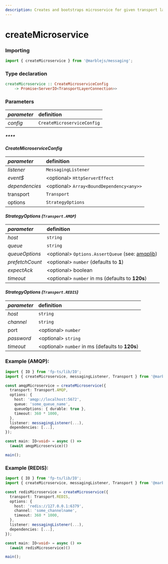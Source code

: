 ```yaml
---
description: Creates and bootstraps microservice for given transport layer
---
```


# createMicroservice

### **Importing** <a id="importing"></a>

```typescript
import { createMicroservice } from '@marblejs/messaging';
```

### **Type declaration**

```haskell
createMicroservice :: CreateMicroserviceConfig
    -> Promise<ServerIO<TransportLayerConnection>>
```

### **Parameters**

| _parameter_ | definition |
| :--- | :--- |
| _config_ | `CreateMicroserviceConfig` |

#### _\*\*\*\*_

#### _**CreateMicroserviceConfig**_

| _**parameter**_ | definition |
| :--- | :--- |
| _listener_ | `MessagingListener` |
| _event$_ | &lt;optional&gt; `HttpServerEffect` |
| _dependencies_ | &lt;optional&gt; `Array<BoundDependency<any>>` |
| transport | `Transport` |
| options | `StrategyOptions` |

#### _**StrategyOptions \(**`Transport.AMQP`**\)**_

| _parameter_ | definition |
| :--- | :--- |
| _host_ | `string` |
| _queue_ | `string` |
| _queueOptions_ | &lt;optional&gt; `Options.AssertQueue` \(see: [amqplib](https://www.squaremobius.net/amqp.node/channel_api.html#channel_assertQueue)\) |
| _prefetchCount_ | &lt;optional&gt; `number` \(defaults to **1**\) |
| _expectAck_ | &lt;optional&gt; boolean |
| _timeout_ | &lt;optional&gt; `number` in ms \(defaults to **120s**\) |

#### _**StrategyOptions \(**`Transport.REDIS`**\)**_

| _parameter_ | definition |
| :--- | :--- |
| _host_ | `string` |
| _channel_ | `string` |
| port | &lt;optional&gt; `number` |
| _password_ | &lt;optional&gt; `string` |
| _timeout_ | &lt;optional&gt; `number` in ms \(defaults to **120s**\) |

### Example \(AMQP\):

```typescript
import { IO } from 'fp-ts/lib/IO';
import { createMicroservice, messagingListener, Transport } from '@marblejs/messaging';

const amqpMicroservice = createMicroservice({
  transport: Transport.AMQP,
  options: {
    host: 'amqp://localhost:5672',
    queue: 'some_queue_name',
    queueOptions: { durable: true },
    timeout: 360 * 1000,
  },
  listener: messagingListener(...),
  dependencies: [...],
});

const main: IO<void> = async () =>
  (await amqpMicroservice)()

main();
```

### Example \(REDIS\):

```typescript
import { IO } from 'fp-ts/lib/IO';
import { createMicroservice, messagingListener, Transport } from '@marblejs/messaging';

const redisMicroservice = createMicroservice({
  transport: Transport.REDIS,
  options: {
    host: 'redis://127.0.0.1:6379',
    channel: 'some_channelname',
    timeout: 360 * 1000,
  },
  listener: messagingListener(...),
  dependencies: [...],
});

const main: IO<void> = async () =>
  (await redisMicroservice)()

main();
```

